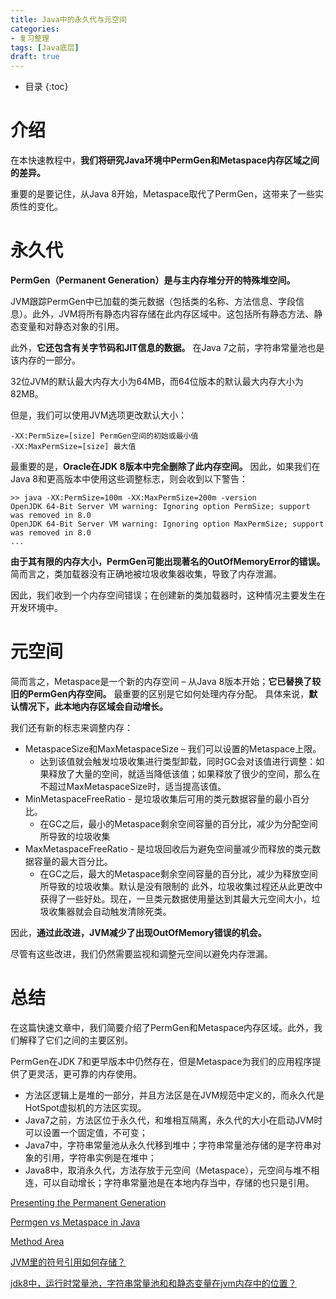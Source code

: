 ```yaml
---
title: Java中的永久代与元空间
categories:
- 复习整理
tags: [Java底层]
draft: true
---
```


* 目录
{:toc}


# 介绍

在本快速教程中，**我们将研究Java环境中PermGen和Metaspace内存区域之间的差异。**

重要的是要记住，从Java 8开始，Metaspace取代了PermGen，这带来了一些实质性的变化。

# 永久代

**PermGen（Permanent Generation）是与主内存堆分开的特殊堆空间。**

JVM跟踪PermGen中已加载的类元数据（包括类的名称、方法信息、字段信息）。此外，JVM将所有静态内容存储在此内存区域中。这包括所有静态方法、静态变量和对静态对象的引用。

此外，**它还包含有关字节码和JIT信息的数据。** 在Java 7之前，字符串常量池也是该内存的一部分。

32位JVM的默认最大内存大小为64MB，而64位版本的默认最大内存大小为82MB。

但是，我们可以使用JVM选项更改默认大小：
```
-XX:PermSize=[size] PermGen空间的初始或最小值
-XX:MaxPermSize=[size] 最大值
```

最重要的是，**Oracle在JDK 8版本中完全删除了此内存空间。** 因此，如果我们在Java 8和更高版本中使用这些调整标志，则会收到以下警告：
```
>> java -XX:PermSize=100m -XX:MaxPermSize=200m -version
OpenJDK 64-Bit Server VM warning: Ignoring option PermSize; support was removed in 8.0
OpenJDK 64-Bit Server VM warning: Ignoring option MaxPermSize; support was removed in 8.0
...
```

**由于其有限的内存大小，PermGen可能出现著名的OutOfMemoryError的错误。** 简而言之，类加载器没有正确地被垃圾收集器收集，导致了内存泄漏。

因此，我们收到一个内存空间错误；在创建新的类加载器时，这种情况主要发生在开发环境中。

# 元空间

简而言之，Metaspace是一个新的内存空间 – 从Java 8版本开始；**它已替换了较旧的PermGen内存空间。** 最重要的区别是它如何处理内存分配。
具体来说，**默认情况下，此本地内存区域会自动增长。**

我们还有新的标志来调整内存：
* MetaspaceSize和MaxMetaspaceSize – 我们可以设置的Metaspace上限。
    - 达到该值就会触发垃圾收集进行类型卸载，同时GC会对该值进行调整：如果释放了大量的空间，就适当降低该值；如果释放了很少的空间，那么在不超过MaxMetaspaceSize时，适当提高该值。
* MinMetaspaceFreeRatio - 是垃圾收集后可用的类元数据容量的最小百分比。
    - 在GC之后，最小的Metaspace剩余空间容量的百分比，减少为分配空间所导致的垃圾收集
* MaxMetaspaceFreeRatio - 是垃圾回收后为避免空间量减少而释放的类元数据容量的最大百分比。
    - 在GC之后，最大的Metaspace剩余空间容量的百分比，减少为释放空间所导致的垃圾收集。默认是没有限制的
此外，垃圾收集过程还从此更改中获得了一些好处。现在，一旦类元数据使用量达到其最大元空间大小，垃圾收集器就会自动触发清除死类。

因此，**通过此改进，JVM减少了出现OutOfMemory错误的机会。**

尽管有这些改进，我们仍然需要监视和调整元空间以避免内存泄漏。

# 总结

在这篇快速文章中，我们简要介绍了PermGen和Metaspace内存区域。此外，我们解释了它们之间的主要区别。

PermGen在JDK 7和更早版本中仍然存在，但是Metaspace为我们的应用程序提供了更灵活，更可靠的内存使用。

* 方法区逻辑上是堆的一部分，并且方法区是在JVM规范中定义的，而永久代是HotSpot虚拟机的方法区实现。
* Java7之前，方法区位于永久代，和堆相互隔离，永久代的大小在启动JVM时可以设置一个固定值，不可变； 
* Java7中，字符串常量池从永久代移到堆中；字符串常量池存储的是字符串对象的引用，字符串实例是在堆中； 
* Java8中，取消永久代，方法存放于元空间（Metaspace），元空间与堆不相连，可以自动增长；字符串常量池是在本地内存当中，存储的也只是引用。



[Presenting the Permanent Generation](https://blogs.oracle.com/jonthecollector/presenting-the-permanent-generation)

[Permgen vs Metaspace in Java](https://www.baeldung.com/java-permgen-metaspace)

[Method Area](https://docs.oracle.com/javase/specs/jvms/se8/html/jvms-2.html#jvms-2.5.4)

[JVM里的符号引用如何存储？](https://www.zhihu.com/question/30300585/answer/51335493)

[jdk8中，运行时常量池，字符串常量池和和静态变量在jvm内存中的位置？](https://www.zhihu.com/question/266100784)